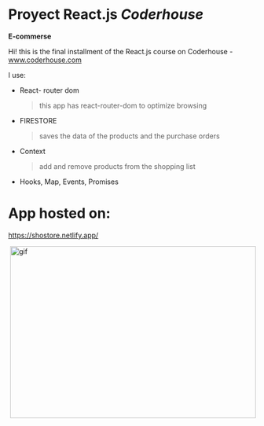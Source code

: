 #
# Proyect React.js *Coderhouse*
 **E-commerse**
 
Hi! this is the final installment of the React.js course on Coderhouse -
www.coderhouse.com

I use: 

- React- router dom
	> this app has react-router-dom to optimize browsing

- FIRESTORE
	>  saves the data of the products and the purchase orders
	
- Context
	> add and remove products from the shopping list

- Hooks, Map, Events, Promises


# App hosted on:

https://shostore.netlify.app/


<p> <img align='right' alt='gif'src= "https://github.com/agoss-snm/ShoStore/blob/master/gifEcoomerse.gif" width='500' height='350'/></p>
